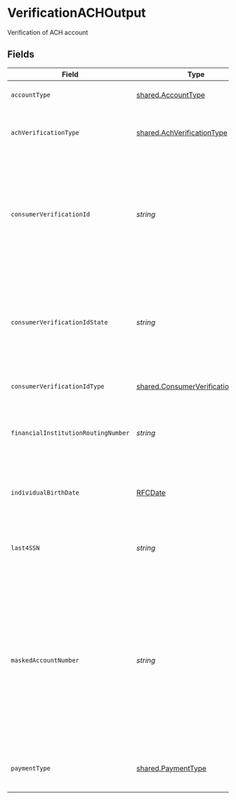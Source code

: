 # VerificationACHOutput

Verification of ACH account


## Fields

| Field                                                                                                                                                                                                                              | Type                                                                                                                                                                                                                               | Required                                                                                                                                                                                                                           | Description                                                                                                                                                                                                                        | Example                                                                                                                                                                                                                            |
| ---------------------------------------------------------------------------------------------------------------------------------------------------------------------------------------------------------------------------------- | ---------------------------------------------------------------------------------------------------------------------------------------------------------------------------------------------------------------------------------- | ---------------------------------------------------------------------------------------------------------------------------------------------------------------------------------------------------------------------------------- | ---------------------------------------------------------------------------------------------------------------------------------------------------------------------------------------------------------------------------------- | ---------------------------------------------------------------------------------------------------------------------------------------------------------------------------------------------------------------------------------- |
| `accountType`                                                                                                                                                                                                                      | [shared.AccountType](../../../sdk/models/shared/accounttype.md)                                                                                                                                                                    | :heavy_minus_sign:                                                                                                                                                                                                                 | Type of banking account.                                                                                                                                                                                                           |                                                                                                                                                                                                                                    |
| `achVerificationType`                                                                                                                                                                                                              | [shared.AchVerificationType](../../../sdk/models/shared/achverificationtype.md)                                                                                                                                                    | :heavy_minus_sign:                                                                                                                                                                                                                 | Indicates the type of ACH verification being performed.                                                                                                                                                                            |                                                                                                                                                                                                                                    |
| `consumerVerificationId`                                                                                                                                                                                                           | *string*                                                                                                                                                                                                                           | :heavy_minus_sign:                                                                                                                                                                                                                 | A unique identifier assigned by a government agency. Examples include Driver's License number, green card id, and Passport number.                                                                                                 |                                                                                                                                                                                                                                    |
| `consumerVerificationIdState`                                                                                                                                                                                                      | *string*                                                                                                                                                                                                                           | :heavy_minus_sign:                                                                                                                                                                                                                 | Classifies a geographic area that represents a first level, legal and political subdivision of a country; for example, Virginia, Bavaria.                                                                                          | FL                                                                                                                                                                                                                                 |
| `consumerVerificationIdType`                                                                                                                                                                                                       | [shared.ConsumerVerificationIdType](../../../sdk/models/shared/consumerverificationidtype.md)                                                                                                                                      | :heavy_minus_sign:                                                                                                                                                                                                                 | Classifies the type of identifier.                                                                                                                                                                                                 |                                                                                                                                                                                                                                    |
| `financialInstitutionRoutingNumber`                                                                                                                                                                                                | *string*                                                                                                                                                                                                                           | :heavy_minus_sign:                                                                                                                                                                                                                 | Identifies the routing and transit number. In the United  States it's 8-9 numeric characters.                                                                                                                                      |                                                                                                                                                                                                                                    |
| `individualBirthDate`                                                                                                                                                                                                              | [RFCDate](../../types/rfcdate.md)                                                                                                                                                                                                  | :heavy_minus_sign:                                                                                                                                                                                                                 | Specifies the year month and day on which the individual was born.                                                                                                                                                                 | 2000-09-20                                                                                                                                                                                                                         |
| `last4SSN`                                                                                                                                                                                                                         | *string*                                                                                                                                                                                                                           | :heavy_minus_sign:                                                                                                                                                                                                                 | Identifies the last four digits of the government issued (SSN, EIN, TIN).                                                                                                                                                          | 1234                                                                                                                                                                                                                               |
| `maskedAccountNumber`                                                                                                                                                                                                              | *string*                                                                                                                                                                                                                           | :heavy_minus_sign:                                                                                                                                                                                                                 | Identifies a concealed number associated with the card number recognized by various payment systems. This is typically concealed by storing only the first 6 and/or last 4 digits of the payment account number or some variation. | 123456XXXXXX9876                                                                                                                                                                                                                   |
| `paymentType`                                                                                                                                                                                                                      | [shared.PaymentType](../../../sdk/models/shared/paymenttype.md)                                                                                                                                                                    | :heavy_minus_sign:                                                                                                                                                                                                                 | Identifies how accountholders  initiated debits to their accounts .                                                                                                                                                                |                                                                                                                                                                                                                                    |